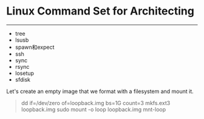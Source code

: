 # Linux Command Set for Architecting
--------------------------------------------------------------------------------

- tree
- lsusb
- spawn和expect
- ssh
- sync
- rsync
- losetup
- sfdisk

Let's create an empty image that we format with a filesystem and mount it.

> dd if=/dev/zero of=loopback.img bs=1G count=3
> mkfs.ext3 loopback.img
> sudo mount -o loop loopback.img mnt-loop

